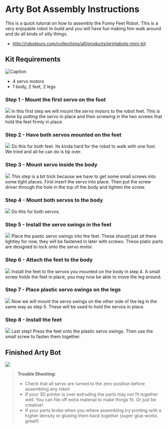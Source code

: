 # Arty Bot Assembly Instructions #

This is a quick tutorial on how to assembly the Funny Feet Robot. This is a very enjoyable robot to build and you will have fun making him walk around and do all kinds of silly things.

- http://roboteurs.com/collections/all/products/printabots-mini-kit

## Kit Requirements ##
![](images/required_parts.png "Caption")
- 4 servo motors
- 1 body, 2 feet, 2 legs

### Step 1 - Mount the first servo on the foot ###
![](images/step1.png)
In this first step we will mount the servo motors to the robot feet. This is done by putting the servo in place and then screwing in the two screws that hold the feet firmly in place. 
### Step 2 - Have both servos mounted on the feet ###
![](images/step2.png)
Do this for both feet. Its kinda hard for the robot to walk with one foot. We tried and all he can do is tip over. 

### Step 3 - Mount servo inside the body ###
![](images/step3.png)
This step is a bit trick because we have to get some small screws into some tight places. First insert the servo into place. Then put the screw driver through the hole in the top of the body and tighten the screw. 

### Step 4 - Mount both servos to the body ###
![](images/step4.png)
Do this for both servos.

### Step 5 - Install the servo swings in the feet ###
![](images/step5.png)
Place the pastic servo swings into the feet. These should just sit there lightley for now, they will be fastened in later with screws. These platic parts are designed to lock onto the servo motor. 

### Step 6 - Attach the feet to the body ###
![](images/step6.png)
Install the feet to the servos you mounted on the body in step 4. A small screw holds the feet in place, you may now be able to move the leg around. 

### Step 7 - Place plastic servo swings on the legs ###
![](images/step7.png)
Now we will mount the servo swings on the other side of the leg in the same way as step 5. These will be used to hold the servos in place. 

### Step 8 - Install the feet ###
![](images/step8.png)
Last step! Press the feet onto the plastic servo swings. Then use the small screw to fasten them together. 

## Finished Arty Bot ##
![](images/fin.png)

> **Trouble Shooting:**
>- Check that all servo are turned to the zero position before assembling any robot
>- If your 3D printer is over extruding the parts may not fit together well. You can file off extra material to make things fit. Or just be creative!
>- If your parts broke when you where assembling try printing with a higher density or glueing them back together (super glue works great!) 
